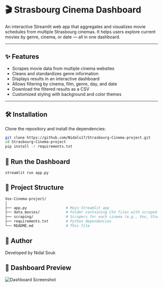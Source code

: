 # 🎬 Strasbourg Cinema Dashboard

An interactive Streamlit web app that aggregates and visualizes movie schedules from multiple Strasbourg cinemas. It helps users explore current movies by genre, cinema, or date — all in one dashboard.

---

## ✨ Features

- Scrapes movie data from multiple cinema websites
- Cleans and standardizes genre information
- Displays results in an interactive dashboard
- Allows filtering by cinema, film, genre, day, and date
- Download the filtered results as a CSV
- Customized styling with background and color themes

---

## 🛠️ Installation

Clone the repository and install the dependencies:

```bash
git clone https://github.com/Nidals17/Strasbourg-Cinema-project.git
cd Strasbourg-Cinema-project
pip install -r requirements.txt

```

## 🚀 Run the Dashboard

``` 
streamlit run app.py

```

## 📁 Project Structure

```bash
Vox-Cinema-project/
│
├── app.py                  # Main Streamlit app
├── data_movies/            # Folder containing CSV files with scraped data and backg
├── scraping/               # Scrapers for each cinema (e.g., Vox, Star)
├── requirements.txt        # Python dependencies
└── README.md               # This file
```

## 👤 Author

Developed by Nidal Souk 

## 📸 Dashboard Preview

![Dashboard Screenshot](Strasbourg-Cinema-Project/data_movies/Dashboard.png)




